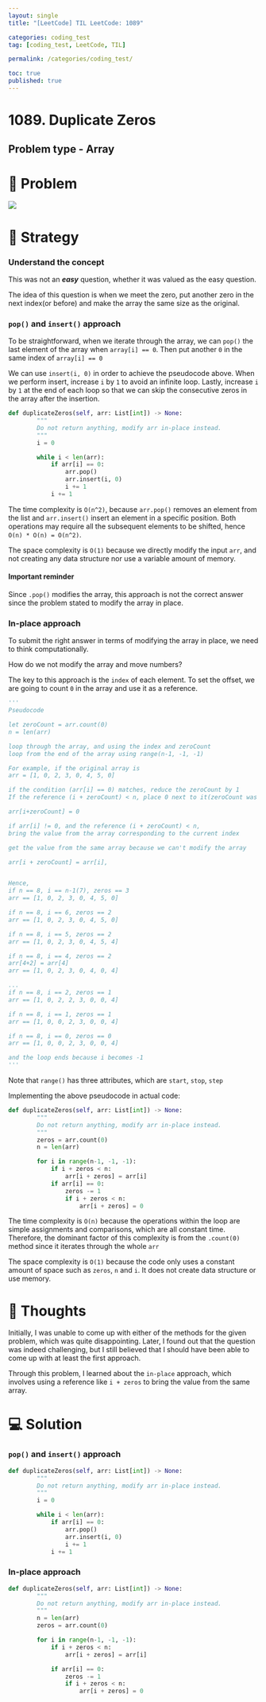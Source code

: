 ```yaml
---
layout: single
title: "[LeetCode] TIL LeetCode: 1089"

categories: coding_test
tag: [coding_test, LeetCode, TIL]

permalink: /categories/coding_test/

toc: true
published: true
---
```


# 1089. Duplicate Zeros

## Problem type - Array

# 🧩 Problem

![](https://velog.velcdn.com/images/devbang/post/82036ed9-f75c-491b-9352-59c6fbdd36ff/image.png)

# 🎯 Strategy

### Understand the concept

This was not an **_easy_** question, whether it was valued as the easy question.

The idea of this question is when we meet the zero, put another zero in the next index(or before) and make the array the same size as the original.

### `pop()` and `insert()` approach

To be straightforward, when we iterate through the array, we can `pop()` the last element of the array when `array[i] == 0`. Then put another `0` in the same index of `array[i] == 0`

We can use `insert(i, 0)` in order to achieve the pseudocode above. When we perform insert, increase `i` by `1` to avoid an infinite loop. Lastly, increase `i` by `1` at the end of each loop so that we can skip the consecutive zeros in the array after the insertion.

```python
def duplicateZeros(self, arr: List[int]) -> None:
        """
        Do not return anything, modify arr in-place instead.
        """
        i = 0

        while i < len(arr):
        	if arr[i] == 0:
            	arr.pop()
                arr.insert(i, 0)
                i += 1
            i += 1
```

The time complexity is `O(n^2)`, because `arr.pop()` removes an element from the list and `arr.insert()` insert an element in a specific position.
Both operations may require all the subsequent elements to be shifted, hence `O(n) * O(n) = O(n^2)`.

The space complexity is `O(1)` because we directly modify the input `arr`, and not creating any data structure nor use a variable amount of memory.

#### **Important reminder**

Since `.pop()` modifies the array, this approach is not the correct answer since the problem stated to modify the array in place.

### In-place approach

To submit the right answer in terms of modifying the array in place, we need to think computationally.

How do we not modify the array and move numbers?

The key to this approach is the `index` of each element.
To set the offset, we are going to count `0` in the array and use it as a reference.

```python
'''
Pseudocode

let zeroCount = arr.count(0)
n = len(arr)

loop through the array, and using the index and zeroCount
loop from the end of the array using range(n-1, -1, -1)

For example, if the original array is
arr = [1, 0, 2, 3, 0, 4, 5, 0]

if the condition (arr[i] == 0) matches, reduce the zeroCount by 1
If the reference (i + zeroCount) < n, place 0 next to it(zeroCount was reduced)

arr[i+zeroCount] = 0

if arr[i] != 0, and the reference (i + zeroCount) < n,
bring the value from the array corresponding to the current index

get the value from the same array because we can't modify the array

arr[i + zeroCount] = arr[i],


Hence,
if n == 8, i == n-1(7), zeros == 3
arr == [1, 0, 2, 3, 0, 4, 5, 0]

if n == 8, i == 6, zeros == 2
arr == [1, 0, 2, 3, 0, 4, 5, 0]

if n == 8, i == 5, zeros == 2
arr == [1, 0, 2, 3, 0, 4, 5, 4]

if n == 8, i == 4, zeros == 2
arr[4+2] = arr[4]
arr == [1, 0, 2, 3, 0, 4, 0, 4]

...
if n == 8, i == 2, zeros == 1
arr == [1, 0, 2, 2, 3, 0, 0, 4]

if n == 8, i == 1, zeros == 1
arr == [1, 0, 0, 2, 3, 0, 0, 4]

if n == 8, i == 0, zeros == 0
arr == [1, 0, 0, 2, 3, 0, 0, 4]

and the loop ends because i becomes -1
'''
```

Note that `range()` has three attributes, which are `start`, `stop`, `step`

Implementing the above pseudocode in actual code:

```python
def duplicateZeros(self, arr: List[int]) -> None:
        """
        Do not return anything, modify arr in-place instead.
        """
        zeros = arr.count(0)
        n = len(arr)

        for i in range(n-1, -1, -1):
        	if i + zeros < n:
            	arr[i + zeros] = arr[i]
            if arr[i] == 0:
            	zeros -= 1
                if i + zeros < n:
                	arr[i + zeros] = 0

```

The time complexity is `O(n)` because the operations within the loop are simple assignments and comparisons, which are all constant time.
Therefore, the dominant factor of this complexity is from the `.count(0)` method since it iterates through the whole `arr`

The space complexity is `O(1)` because the code only uses a constant amount of space such as `zeros`, `n` and `i`. It does not create data structure or use memory.

# 📌 Thoughts

Initially, I was unable to come up with either of the methods for the given problem, which was quite disappointing. Later, I found out that the question was indeed challenging, but I still believed that I should have been able to come up with at least the first approach.

Through this problem, I learned about the `in-place` approach, which involves using a reference like `i + zeros` to bring the value from the same array.

# 💻 Solution

### `pop()` and `insert()` approach

```python
def duplicateZeros(self, arr: List[int]) -> None:
        """
        Do not return anything, modify arr in-place instead.
        """
        i = 0

        while i < len(arr):
        	if arr[i] == 0:
            	arr.pop()
            	arr.insert(i, 0)
                i += 1
            i += 1
```

### In-place approach

```python
def duplicateZeros(self, arr: List[int]) -> None:
        """
        Do not return anything, modify arr in-place instead.
        """
        n = len(arr)
        zeros = arr.count(0)

        for i in range(n-1, -1, -1):
            if i + zeros < n:
                arr[i + zeros] = arr[i]

            if arr[i] == 0:
                zeros -= 1
                if i + zeros < n:
                    arr[i + zeros] = 0
```
